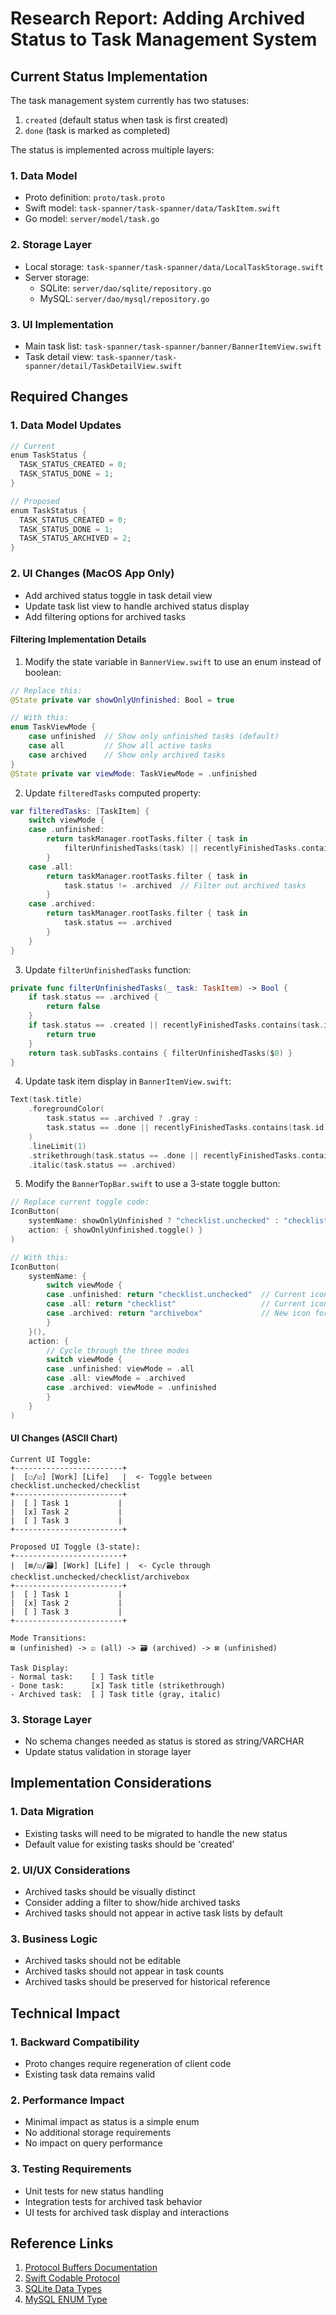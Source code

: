 # Research Report: Adding Archived Status to Task Management System

## Current Status Implementation

The task management system currently has two statuses:
1. `created` (default status when task is first created)
2. `done` (task is marked as completed)

The status is implemented across multiple layers:

### 1. Data Model
- Proto definition: `proto/task.proto`
- Swift model: `task-spanner/task-spanner/data/TaskItem.swift`
- Go model: `server/model/task.go`

### 2. Storage Layer
- Local storage: `task-spanner/task-spanner/data/LocalTaskStorage.swift`
- Server storage: 
  - SQLite: `server/dao/sqlite/repository.go`
  - MySQL: `server/dao/mysql/repository.go`

### 3. UI Implementation
- Main task list: `task-spanner/task-spanner/banner/BannerItemView.swift`
- Task detail view: `task-spanner/task-spanner/detail/TaskDetailView.swift`

## Required Changes

### 1. Data Model Updates
```go
// Current
enum TaskStatus {
  TASK_STATUS_CREATED = 0;
  TASK_STATUS_DONE = 1;
}

// Proposed
enum TaskStatus {
  TASK_STATUS_CREATED = 0;
  TASK_STATUS_DONE = 1;
  TASK_STATUS_ARCHIVED = 2;
}
```

### 2. UI Changes (MacOS App Only)
- Add archived status toggle in task detail view
- Update task list view to handle archived status display
- Add filtering options for archived tasks

#### Filtering Implementation Details
1. Modify the state variable in `BannerView.swift` to use an enum instead of boolean:
```swift
// Replace this:
@State private var showOnlyUnfinished: Bool = true

// With this:
enum TaskViewMode {
    case unfinished  // Show only unfinished tasks (default)
    case all         // Show all active tasks
    case archived    // Show only archived tasks
}
@State private var viewMode: TaskViewMode = .unfinished
```

2. Update `filteredTasks` computed property:
```swift
var filteredTasks: [TaskItem] {
    switch viewMode {
    case .unfinished:
        return taskManager.rootTasks.filter { task in
            filterUnfinishedTasks(task) || recentlyFinishedTasks.contains(task.id)
        }
    case .all:
        return taskManager.rootTasks.filter { task in
            task.status != .archived  // Filter out archived tasks
        }
    case .archived:
        return taskManager.rootTasks.filter { task in
            task.status == .archived
        }
    }
}
```

3. Update `filterUnfinishedTasks` function:
```swift
private func filterUnfinishedTasks(_ task: TaskItem) -> Bool {
    if task.status == .archived {
        return false
    }
    if task.status == .created || recentlyFinishedTasks.contains(task.id) {
        return true
    }
    return task.subTasks.contains { filterUnfinishedTasks($0) }
}
```

4. Update task item display in `BannerItemView.swift`:
```swift
Text(task.title)
    .foregroundColor(
        task.status == .archived ? .gray :
        task.status == .done || recentlyFinishedTasks.contains(task.id) ? .secondary : .primary
    )
    .lineLimit(1)
    .strikethrough(task.status == .done || recentlyFinishedTasks.contains(task.id))
    .italic(task.status == .archived)
```

5. Modify the `BannerTopBar.swift` to use a 3-state toggle button:
```swift
// Replace current toggle code:
IconButton(
    systemName: showOnlyUnfinished ? "checklist.unchecked" : "checklist",
    action: { showOnlyUnfinished.toggle() }
)

// With this:
IconButton(
    systemName: {
        switch viewMode {
        case .unfinished: return "checklist.unchecked"  // Current icon for unfinished tasks
        case .all: return "checklist"                   // Current icon for all tasks
        case .archived: return "archivebox"             // New icon for archived tasks
        }
    }(),
    action: {
        // Cycle through the three modes
        switch viewMode {
        case .unfinished: viewMode = .all
        case .all: viewMode = .archived
        case .archived: viewMode = .unfinished
        }
    }
)
```

#### UI Changes (ASCII Chart)
```
Current UI Toggle:
+------------------------+
|  [☐/☑] [Work] [Life]   |  <- Toggle between checklist.unchecked/checklist
+------------------------+
|  [ ] Task 1           |
|  [x] Task 2           |
|  [ ] Task 3           |
+------------------------+

Proposed UI Toggle (3-state):
+------------------------+
|  [⊠/☑/🗃️] [Work] [Life] |  <- Cycle through checklist.unchecked/checklist/archivebox
+------------------------+
|  [ ] Task 1           |
|  [x] Task 2           |
|  [ ] Task 3           |
+------------------------+

Mode Transitions:
⊠ (unfinished) -> ☑ (all) -> 🗃️ (archived) -> ⊠ (unfinished)

Task Display:
- Normal task:    [ ] Task title
- Done task:      [x] Task title (strikethrough)
- Archived task:  [ ] Task title (gray, italic)
```

### 3. Storage Layer
- No schema changes needed as status is stored as string/VARCHAR
- Update status validation in storage layer

## Implementation Considerations

### 1. Data Migration
- Existing tasks will need to be migrated to handle the new status
- Default value for existing tasks should be 'created'

### 2. UI/UX Considerations
- Archived tasks should be visually distinct
- Consider adding a filter to show/hide archived tasks
- Archived tasks should not appear in active task lists by default

### 3. Business Logic
- Archived tasks should not be editable
- Archived tasks should not appear in task counts
- Archived tasks should be preserved for historical reference

## Technical Impact

### 1. Backward Compatibility
- Proto changes require regeneration of client code
- Existing task data remains valid

### 2. Performance Impact
- Minimal impact as status is a simple enum
- No additional storage requirements
- No impact on query performance

### 3. Testing Requirements
- Unit tests for new status handling
- Integration tests for archived task behavior
- UI tests for archived task display and interactions

## Reference Links
1. [Protocol Buffers Documentation](https://developers.google.com/protocol-buffers)
2. [Swift Codable Protocol](https://developer.apple.com/documentation/swift/codable)
3. [SQLite Data Types](https://www.sqlite.org/datatype3.html)
4. [MySQL ENUM Type](https://dev.mysql.com/doc/refman/8.0/en/enum.html) 